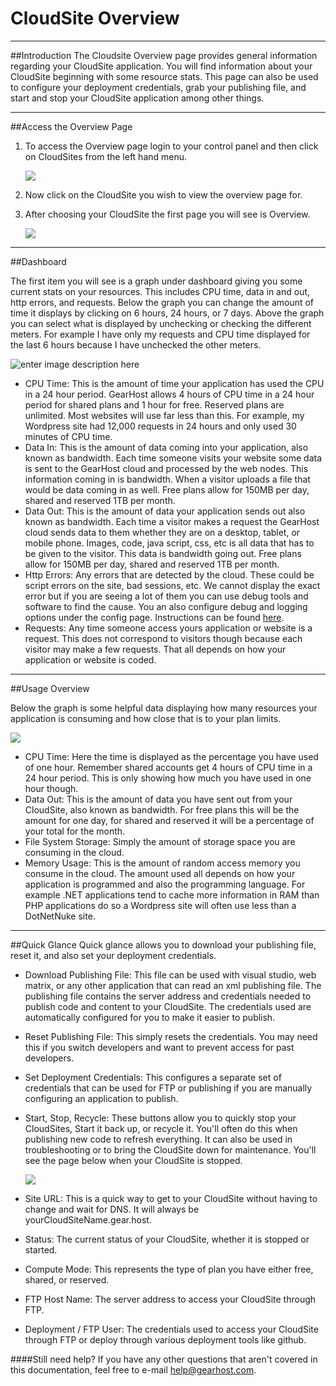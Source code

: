 CloudSite Overview
==================

*** 

##Introduction 
The Cloudsite Overview page provides general information regarding your CloudSite application.  You will find information about your CloudSite beginning with some resource stats. This page can also be used to configure your deployment credentials, grab your publishing file, and start and stop your CloudSite application among other things. 

*** 

##Access the Overview Page 



1. To access the Overview page login to your control panel and then click on CloudSites from the left hand menu. 

    ![](http://i.imgur.com/kLKn46G.png)

2. Now click on the CloudSite you wish to view the overview page for.
3. After choosing your CloudSite the first page you will see is Overview.

    ![](http://i.imgur.com/tFxGdsP.png)

***
##Dashboard  

 The first item you will see is a graph under dashboard giving you some current stats on your resources. This includes CPU time, data in and out, http errors, and requests. Below the graph you can change the amount of time it displays by clicking on 6 hours, 24 hours, or 7 days. Above the graph you can select what is displayed by unchecking or checking the different meters. For example I have only my requests and CPU time displayed for the last 6 hours because I have unchecked the other meters. 
 
 ![enter image description here](http://i.imgur.com/PnEpcS9.png)

 - CPU Time: This is the amount of time your application has used the CPU in a 24 hour period. GearHost allows 4 hours of CPU time in a 24 hour period for shared plans and 1 hour for free. Reserved plans are unlimited. Most websites will use far less than this. For example, my Wordpress site had 12,000 requests in 24 hours and only used 30 minutes of CPU time. 
 - Data In: This is the amount of data coming into your application, also known as bandwidth. Each time someone visits your website some data is sent to the GearHost cloud and processed by the web nodes. This information coming in is bandwidth. When a visitor uploads a file that would be data coming in as well. Free plans allow for 150MB per day, shared and reserved 1TB per month. 
 - Data Out: This is the amount of data your application sends out also known as bandwidth. Each time a visitor makes a request the GearHost cloud sends data to them whether they are on a desktop, tablet, or mobile phone. Images, code, java script, css, etc is all data that has to be given to the visitor. This data is bandwidth going out. Free plans allow for 150MB per day, shared and reserved 1TB per month. 
 - Http Errors: Any errors that are detected by the cloud. These could be script errors on the site, bad sessions, etc. We cannot display the exact error but if you are seeing a lot of them you can use debug tools and software to find the cause. You an also configure debug and logging options under the config page. Instructions can be found [here](https://www.gearhost.com/documentation/site-diagnostics).
 - Requests: Any time someone access yours application or website is a request. This does not correspond to visitors though because each visitor may make a few requests. That all depends on how your application or website is coded. 

***
##Usage Overview

 Below the graph is some helpful data displaying how many resources your application is consuming and how close that is to your plan limits. 

![](http://i.imgur.com/7IlBDne.png)

- CPU Time: Here the time is displayed as the percentage you have used of one hour. Remember shared accounts get 4 hours of CPU time in a 24 hour period. This is only showing how much you have used in one hour though. 
- Data Out: This is the amount of data you have sent out from your CloudSite, also known as bandwidth. For free plans this will be the amount for one day, for shared and reserved it will be a percentage of your total for the month. 
- File System Storage: Simply the amount of storage space you are consuming in the cloud. 
- Memory Usage: This is the amount of random access memory you consume in the cloud. The amount used all depends on how your application is programmed and also the programming language. For example .NET applications tend to cache more information in RAM than PHP applications do so a Wordpress site will often use less than a DotNetNuke site. 

***
##Quick Glance
Quick glance allows you to download your publishing file, reset it, and also set your deployment credentials. 

- Download Publishing File: This file can be used with visual studio, web matrix, or any other application that can read an xml publishing file. The publishing file contains the server address and credentials needed to publish code and content to your CloudSite. The credentials used are automatically configured for you to make it easier to publish. 
- Reset Publishing File: This simply resets the credentials. You may need this if you switch developers and want to prevent access for past developers. 
- Set Deployment Credentials: This configures a separate set of credentials that can be used for FTP or publishing if you are manually configuring an application to publish. 
- Start, Stop, Recycle: These buttons allow you to quickly stop your CloudSites, Start it back up, or recycle it. You'll often do this when publishing new code to refresh everything. It can also be used in troubleshooting or to bring the CloudSite down for maintenance. You'll see the page below when your CloudSite is stopped. 

    ![](http://i.imgur.com/haAe14E.png)
 
- Site URL: This is a quick way to get to your CloudSite without having to change and wait for DNS. It will always be yourCloudSiteName.gear.host.
- Status: The current status of your CloudSite, whether it is stopped or started. 
- Compute Mode: This represents the type of plan you have either free, shared, or reserved. 
- FTP Host Name: The server address to access your CloudSite through FTP. 
- Deployment / FTP User: The credentials used to access your CloudSite through FTP or deploy through various deployment tools like github.

####Still need help?
If you have any other questions that aren't covered in this documentation, feel free to e-mail <help@gearhost.com>.


